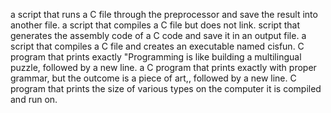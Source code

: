 a script that runs a C file through the preprocessor and save the result into another file.
a script that compiles a C file but does not link.
script that generates the assembly code of a C code and save it in an output file.
a script that compiles a C file and creates an executable named cisfun.
C program that prints exactly "Programming is like building a multilingual puzzle, followed by a new line.
a C program that prints exactly with proper grammar, but the outcome is a piece of art,, followed by a new line.
C program that prints the size of various types on the computer it is compiled and run on.
